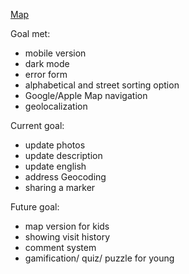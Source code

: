 [Map](https://elseebb.github.io/map_szcz/)

Goal met:
- mobile version
- dark mode
- error form
- alphabetical and street sorting option 
- Google/Apple Map navigation 
- geolocalization

Current goal:
- update photos
- update description
- update english
- address Geocoding
- sharing a marker

Future goal:
- map version for kids
- showing visit history
- comment system
- gamification/ quiz/ puzzle for young
